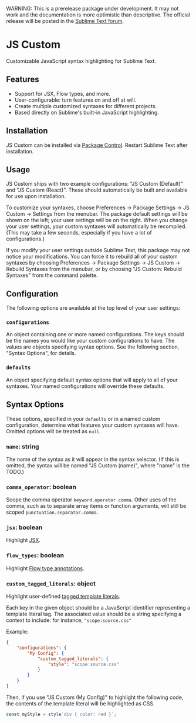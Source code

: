 WARNING: This is a prerelease package under development. It may not work and the documentation is more optimistic than descriptive. The official release will be posted in the [Sublime Text forum](https://forum.sublimetext.com).

# JS Custom

Customizable JavaScript syntax highlighting for Sublime Text.

## Features

- Support for JSX, Flow types, and more.
- User-configurable: turn features on and off at will.
- Create multiple customized syntaxes for different projects.
- Based directly on Sublime's built-in JavaScript highlighting.

## Installation

JS Custom can be installed via [Package Control](https://packagecontrol.io/installation). Restart Sublime Text after installation.

## Usage

JS Custom ships with two example configurations: "JS Custom (Default)" and "JS Custom (React)". These should automatically be built and available for use upon installation.

To customize your syntaxes, choose Preferences &rarr; Package Settings &rarr; JS Custom &rarr; Settings from the menubar. The package default settings will be shown on the left; your user settings will be on the right. When you change your user settings, your custom syntaxes will automatically be recompiled. (This may take a few seconds, especially if you have a lot of configurations.)

If you modify your user settings outside Sublime Text, this package may not notice your modifications. You can force it to rebuild all of your custom syntaxes by choosing Preferences &rarr; Package Settings &rarr; JS Custom &rarr; Rebuild Syntaxes from the menubar, or by choosing "JS Custom: Rebuild Syntaxes" from the command palette.

## Configuration

The following options are available at the top level of your user settings:

### `configurations`

An object containing one or more named configurations. The keys should be the names you would like your custom configurations to have. The values are objects specifying syntax options. See the following section, "Syntax Options", for details.

### `defaults`

An object specifying default syntax options that will apply to all of your syntaxes. Your named configurations will override these defaults.

## Syntax Options

These options, specified in your `defaults` or in a named custom configuration, determine what features your custom syntaxes will have. Omitted options will be treated as `null`.

### `name`: string

The name of the syntax as it will appear in the syntax selector. (If this is omitted, the syntax will be named "JS Custom (name)", where "name" is the TODO.)

### `comma_operator`: boolean

Scope the comma operator `keyword.operator.comma`. Other uses of the comma, such as to separate array items or function arguments, will still be scoped `punctuation.separator.comma`.

### `jsx`: boolean

Highlight [JSX](https://reactjs.org/docs/introducing-jsx.html).

### `flow_types`: boolean

Highlight [Flow type annotations](https://flow.org/en/docs/types/).

### `custom_tagged_literals`: object

Highlight user-defined [tagged template literals](https://developer.mozilla.org/en-US/docs/Web/JavaScript/Reference/Template_literals).

Each key in the given object should be a JavaScript identifier representing a template literal tag. The associated value should be a string specifying a context to include: for instance, `"scope:source.css"`

Example:

```json
{
    "configurations": {
        "My Config": {
            "custom_tagged_literals": {
                "style": "scope:source.css"
            }
        }
    }
}
```

Then, if you use "JS Custom (My Config)" to highlight the following code, the contents of the template literal will be highlighted as CSS.

```js
const myStyle = style`div { color: red }`;
```
